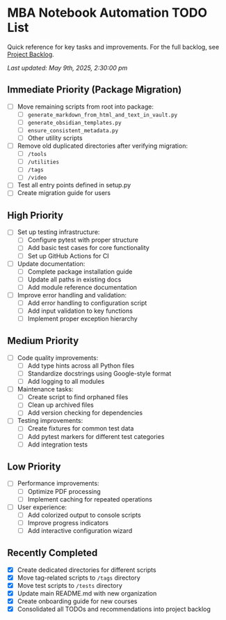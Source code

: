 # MBA Notebook Automation TODO List

Quick reference for key tasks and improvements. For the full backlog, see [Project Backlog](docs/project_backlog.md).

*Last updated: May 9th, 2025, 2:30:00 pm*

## Immediate Priority (Package Migration)

- [ ] Move remaining scripts from root into package:
  - [ ] `generate_markdown_from_html_and_text_in_vault.py`
  - [ ] `generate_obsidian_templates.py`
  - [ ] `ensure_consistent_metadata.py`
  - [ ] Other utility scripts
- [ ] Remove old duplicated directories after verifying migration:
  - [ ] `/tools`
  - [ ] `/utilities`
  - [ ] `/tags`
  - [ ] `/video`
- [ ] Test all entry points defined in setup.py
- [ ] Create migration guide for users

## High Priority

- [ ] Set up testing infrastructure:
  - [ ] Configure pytest with proper structure
  - [ ] Add basic test cases for core functionality
  - [ ] Set up GitHub Actions for CI
- [ ] Update documentation:
  - [ ] Complete package installation guide
  - [ ] Update all paths in existing docs
  - [ ] Add module reference documentation
- [ ] Improve error handling and validation:
  - [ ] Add error handling to configuration script
  - [ ] Add input validation to key functions
  - [ ] Implement proper exception hierarchy

## Medium Priority

- [ ] Code quality improvements:
  - [ ] Add type hints across all Python files
  - [ ] Standardize docstrings using Google-style format
  - [ ] Add logging to all modules
- [ ] Maintenance tasks:
  - [ ] Create script to find orphaned files
  - [ ] Clean up archived files
  - [ ] Add version checking for dependencies
- [ ] Testing improvements:
  - [ ] Create fixtures for common test data
  - [ ] Add pytest markers for different test categories
  - [ ] Add integration tests

## Low Priority

- [ ] Performance improvements:
  - [ ] Optimize PDF processing
  - [ ] Implement caching for repeated operations
- [ ] User experience:
  - [ ] Add colorized output to console scripts
  - [ ] Improve progress indicators
  - [ ] Add interactive configuration wizard

## Recently Completed

- [x] Create dedicated directories for different scripts
- [x] Move tag-related scripts to `/tags` directory
- [x] Move test scripts to `/tests` directory
- [x] Update main README.md with new organization
- [x] Create onboarding guide for new courses
- [x] Consolidated all TODOs and recommendations into project backlog
